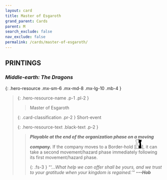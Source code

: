 ```yaml
---
layout: card
title: Master of Esgaroth
grand_parent: Cards
parent: M
search_exclude: false
nav_exclude: false
permalink: /cards/master-of-esgaroth/
---
```


## PRINTINGS


### _Middle-earth: The Dragons_

{: .hero-resource .mx-sm-6 .mx-md-8 .mx-lg-10 .mb-4 }
> {: .hero-resource-name .p-1 .pl-2 }
> > <div class="card-mp"></div>
> > <div class="card-name">Master of Esgaroth</div>
>
> {: .card-classification .pr-2 }
> Short-event
>
> {: .hero-resource-text .black-text .p-2 }
> > ***Playable at the end of the organization phase on a moving company.*** If the company moves to a Border-hold <nobr>[<img src="/assets/images/border-hold.svg">]</nobr>, it can take a second movement/hazard phase immediately following its first movement/hazard phase. 
> > 
> > {: .fs-3 } 
> > _“‘...What help we can offer shall be yours, and we trust to your gratitude when your kingdom is regained.’”_ ***---&#65279;Hob*** 
> 
